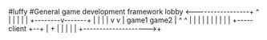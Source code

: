 #luffy
#General game development framework
         lobby <-----------------+
           ^                     |
           |                     |
           |                     |
  +--------v-------+             |
  |                |             |
  v                v             |
game1             game2          |
  ^                 ^            |
  |                 |            |
  |                 |            |
  |                 |            |
  +----- client  +--+            |
           +                     |
           |                     |
           |                     |
           +-------------------->+

